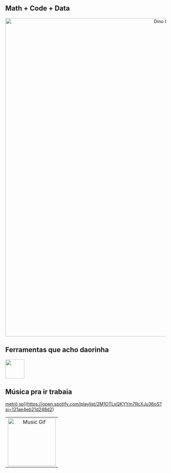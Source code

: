 ## Math + Code + Data

<div align="center">
  <a 
    href="https://github.com/gabgamarano"> 
    <img src="https://static.appgeek.com.br/imagens/dino-non-birthday-version-0.gif" width="1000" alt="Dino Runner">
  </a>
</div>

## Ferramentas que acho daorinha

<img src="https://skillicons.dev/icons?i=py,sql,mysql,postgresql,pandas,numpy,git,github,vscode" height="60" />

## Música pra ir trabaia

[metrô sp](https://img.shields.io/badge/Sammy%20Sam%20Pt.1-%231DB954.svg?&style=flat-square&logo=spotify&logoColor=white)](https://open.spotify.com/playlist/2M1OTLxQKYYm7RcXJu36oS?si=121ae4eb21d248d2)
<table>
  <tr>
    <td  align="center">
      <img src="https://media1.tenor.com/m/0TPfh0gf7EcAAAAd/christian-bale-american-psycho.gif" width="150" alt="Music Gif" />
    </td>
  </tr>
</table>
